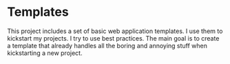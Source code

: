 # Templates
This project includes a set of basic web application templates.
I use them to kickstart my projects.
I try to use best practices.
The main goal is to create a template that already handles all the boring and annoying stuff when kickstarting a new project. 
